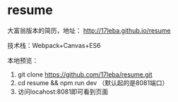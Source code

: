 # resume
大富翁版本的简历，地址：
http://17leba.github.io/resume

技术栈：Webpack+Canvas+ES6

本地预览：
1. git clone https://github.com/17leba/resume.git
2. cd resume && npm run dev （默认起的是8081端口）
3. 访问locahost:8081即可看到页面

